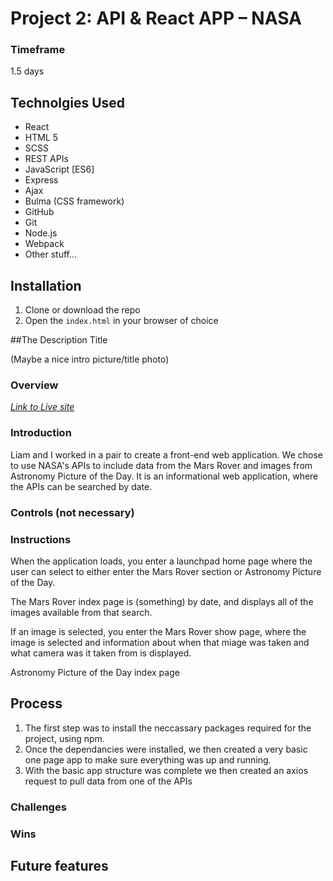 # Project 2: API & React APP – NASA

### Timeframe

1.5 days

## Technolgies Used

- React
- HTML 5
- SCSS
- REST APIs
- JavaScript [ES6]
- Express
- Ajax
- Bulma (CSS framework)
- GitHub
- Git
- Node.js
- Webpack
- Other stuff...

## Installation

1. Clone or download the repo
2. Open the `index.html` in your browser of choice

##The Description Title

(Maybe a nice intro picture/title photo)

### Overview

*<u>Link to Live site</u>*

### Introduction

Liam and I worked in a pair to create a front-end web application. We chose to use NASA's APIs to include data from the Mars Rover and images from Astronomy Picture of the Day. It is an informational web application, where the APIs can be searched by date.

### Controls (not necessary)

### Instructions

When the application loads, you enter a launchpad home page where the user can select to either enter the Mars Rover section or Astronomy Picture of the Day.

The Mars Rover index page is (something) by date, and displays all of the images available from that search.

If an image is selected, you enter the Mars Rover show page, where the image is selected and information about when that miage was taken and what camera was it taken from is displayed.



Astronomy Picture of the Day index page

## Process

1. The first step was to install the neccassary packages required for the project, using npm.
2. Once the dependancies were installed, we then created a very basic one page app to make sure everything was up and running.
3. With the basic app structure was complete we then created an axios request to pull data from one of the APIs

### Challenges



### Wins



## Future features







